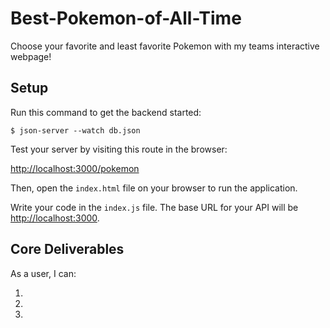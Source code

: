 # Best-Pokemon-of-All-Time


Choose your favorite and least favorite Pokemon with my teams interactive webpage!

## Setup
Run this command to get the backend started:

```console
$ json-server --watch db.json
```

Test your server by visiting this route in the browser:

[http://localhost:3000/pokemon](http://localhost:3000/pokemon)

Then, open the `index.html` file on your browser to run the application.

Write your code in the `index.js` file. The base URL for your API will be
[http://localhost:3000](http://localhost:3000).


## Core Deliverables

As a user, I can:

1.

2.

3.
